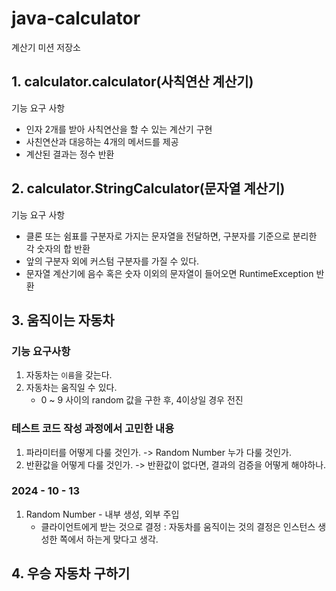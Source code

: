 # java-calculator

계산기 미션 저장소

## 1. calculator.calculator(사칙연산 계산기)

기능 요구 사항

- 인자 2개를 받아 사칙연산을 할 수 있는 계산기 구현
- 사친연산과 대응하는 4개의 메서드를 제공
- 계산된 결과는 정수 반환


## 2. calculator.StringCalculator(문자열 계산기)

기능 요구 사항

- 클론 또는 쉼표를 구분자로 가지는 문자열을 전달하면, 구분자를 기준으로 분리한 각 숫자의 합 반환
- 앞의 구분자 외에 커스텀 구분자를 가질 수 있다.
- 문자열 계산기에 음수 혹은 숫자 이외의 문자열이 들어오면 RuntimeException 반환

## 3. 움직이는 자동차

### 기능 요구사항

1. 자동차는 `이름`을 갖는다.
2. 자동차는 움직일 수 있다.
   - 0 ~ 9 사이의 random 값을 구한 후, 4이상일 경우 전진

### 테스트 코드 작성 과정에서 고민한 내용

1. 파라미터를 어떻게 다룰 것인가. -> Random Number 누가 다룰 것인가.
2. 반환값을 어떻게 다룰 것인가.  -> 반환값이 없다면, 결과의 검증을 어떻게 해야하나.


### 2024 - 10 - 13 

1. Random Number - 내부 생성, 외부 주입
   - 클라이언트에게 받는 것으로 결정 : 자동차를 움직이는 것의 결정은 인스턴스 생성한 쪽에서 하는게 맞다고 생각.

## 4. 우승 자동차 구하기

